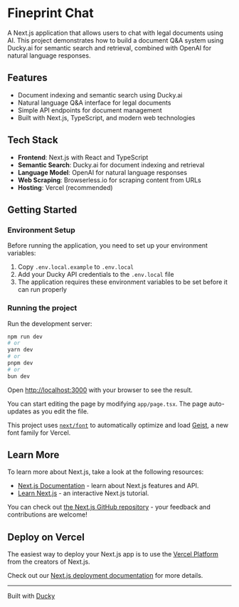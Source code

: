 # Fineprint Chat

A Next.js application that allows users to chat with legal documents using AI. This project demonstrates how to build a document Q&A system using Ducky.ai for semantic search and retrieval, combined with OpenAI for natural language responses.

## Features

- Document indexing and semantic search using Ducky.ai
- Natural language Q&A interface for legal documents
- Simple API endpoints for document management
- Built with Next.js, TypeScript, and modern web technologies

## Tech Stack

- **Frontend**: Next.js with React and TypeScript
- **Semantic Search**: Ducky.ai for document indexing and retrieval
- **Language Model**: OpenAI for natural language responses
- **Web Scraping**: Browserless.io for scraping content from URLs
- **Hosting**: Vercel (recommended)

## Getting Started

### Environment Setup

Before running the application, you need to set up your environment variables:

1. Copy `.env.local.example` to `.env.local`
2. Add your Ducky API credentials to the `.env.local` file
3. The application requires these environment variables to be set before it can run properly

### Running the project

Run the development server:

```bash
npm run dev
# or
yarn dev
# or
pnpm dev
# or
bun dev
```

Open [http://localhost:3000](http://localhost:3000) with your browser to see the result.

You can start editing the page by modifying `app/page.tsx`. The page auto-updates as you edit the file.

This project uses [`next/font`](https://nextjs.org/docs/app/building-your-application/optimizing/fonts) to automatically optimize and load [Geist](https://vercel.com/font), a new font family for Vercel.

## Learn More

To learn more about Next.js, take a look at the following resources:

- [Next.js Documentation](https://nextjs.org/docs) - learn about Next.js features and API.
- [Learn Next.js](https://nextjs.org/learn) - an interactive Next.js tutorial.

You can check out [the Next.js GitHub repository](https://github.com/vercel/next.js) - your feedback and contributions are welcome!

## Deploy on Vercel

The easiest way to deploy your Next.js app is to use the [Vercel Platform](https://vercel.com/new?utm_medium=default-template&filter=next.js&utm_source=create-next-app&utm_campaign=create-next-app-readme) from the creators of Next.js.

Check out our [Next.js deployment documentation](https://nextjs.org/docs/app/building-your-application/deploying) for more details.

---

Built with [Ducky](https://www.ducky.ai)
